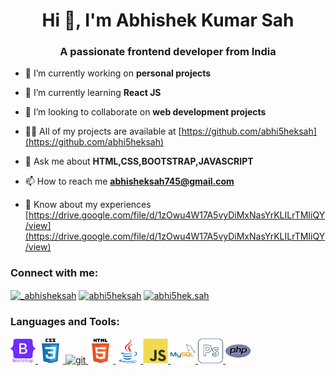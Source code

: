 <h1 align="center">Hi 👋, I'm Abhishek Kumar Sah</h1>
<h3 align="center">A passionate frontend developer from India</h3>

- 🔭 I’m currently working on **personal projects**

- 🌱 I’m currently learning **React JS**

- 👯 I’m looking to collaborate on **web development projects**

- 👨‍💻 All of my projects are available at [https://github.com/abhi5heksah](https://github.com/abhi5heksah)

- 💬 Ask me about **HTML,CSS,BOOTSTRAP,JAVASCRIPT**

- 📫 How to reach me **abhisheksah745@gmail.com**

- 📄 Know about my experiences [https://drive.google.com/file/d/1zOwu4W17A5vyDiMxNasYrKLILrTMIiQY/view](https://drive.google.com/file/d/1zOwu4W17A5vyDiMxNasYrKLILrTMIiQY/view)

<h3 align="left">Connect with me:</h3>
<p align="left">
<a href="https://twitter.com/_abhisheksah" target="blank"><img align="center" src="https://raw.githubusercontent.com/rahuldkjain/github-profile-readme-generator/master/src/images/icons/Social/twitter.svg" alt="_abhisheksah" height="30" width="40" /></a>
<a href="https://linkedin.com/in/abhi5heksah" target="blank"><img align="center" src="https://raw.githubusercontent.com/rahuldkjain/github-profile-readme-generator/master/src/images/icons/Social/linked-in-alt.svg" alt="abhi5heksah" height="30" width="40" /></a>
<a href="https://instagram.com/abhi5hek.sah" target="blank"><img align="center" src="https://raw.githubusercontent.com/rahuldkjain/github-profile-readme-generator/master/src/images/icons/Social/instagram.svg" alt="abhi5hek.sah" height="30" width="40" /></a>
</p>

<h3 align="left">Languages and Tools:</h3>
<p align="left"> <a href="https://getbootstrap.com" target="_blank" rel="noreferrer"> <img src="https://raw.githubusercontent.com/devicons/devicon/master/icons/bootstrap/bootstrap-plain-wordmark.svg" alt="bootstrap" width="40" height="40"/> </a> <a href="https://www.w3schools.com/css/" target="_blank" rel="noreferrer"> <img src="https://raw.githubusercontent.com/devicons/devicon/master/icons/css3/css3-original-wordmark.svg" alt="css3" width="40" height="40"/> </a> <a href="https://git-scm.com/" target="_blank" rel="noreferrer"> <img src="https://www.vectorlogo.zone/logos/git-scm/git-scm-icon.svg" alt="git" width="40" height="40"/> </a> <a href="https://www.w3.org/html/" target="_blank" rel="noreferrer"> <img src="https://raw.githubusercontent.com/devicons/devicon/master/icons/html5/html5-original-wordmark.svg" alt="html5" width="40" height="40"/> </a> <a href="https://www.java.com" target="_blank" rel="noreferrer"> <img src="https://raw.githubusercontent.com/devicons/devicon/master/icons/java/java-original.svg" alt="java" width="40" height="40"/> </a> <a href="https://developer.mozilla.org/en-US/docs/Web/JavaScript" target="_blank" rel="noreferrer"> <img src="https://raw.githubusercontent.com/devicons/devicon/master/icons/javascript/javascript-original.svg" alt="javascript" width="40" height="40"/> </a> <a href="https://www.mysql.com/" target="_blank" rel="noreferrer"> <img src="https://raw.githubusercontent.com/devicons/devicon/master/icons/mysql/mysql-original-wordmark.svg" alt="mysql" width="40" height="40"/> </a> <a href="https://www.photoshop.com/en" target="_blank" rel="noreferrer"> <img src="https://raw.githubusercontent.com/devicons/devicon/master/icons/photoshop/photoshop-line.svg" alt="photoshop" width="40" height="40"/> </a> <a href="https://www.php.net" target="_blank" rel="noreferrer"> <img src="https://raw.githubusercontent.com/devicons/devicon/master/icons/php/php-original.svg" alt="php" width="40" height="40"/> </a> </p>
